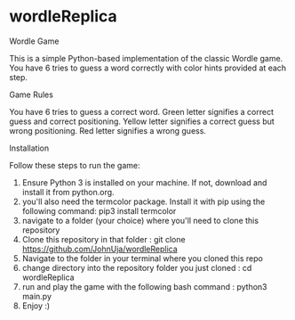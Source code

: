 # wordleReplica


Wordle Game

This is a simple Python-based implementation of the classic Wordle game. You have 6 tries to guess a word correctly with color hints provided at each step.

Game Rules

You have 6 tries to guess a correct word.
Green letter signifies a correct guess and correct positioning.
Yellow letter signifies a correct guess but wrong positioning.
Red letter signifies a wrong guess.

Installation

Follow these steps to run the game:
1) Ensure Python 3 is installed on your machine. If not, download and install it from python.org.
3) you'll also need the termcolor package. Install it with pip using the following command: pip3 install termcolor
4) navigate to a folder (your choice) where you'll need to clone this repository
5) Clone this repository in that folder : git clone https://github.com/JohnUja/wordleReplica
6) Navigate to the folder in your terminal where you cloned this repo 
7) change directory into the repository folder you just cloned : cd wordleReplica
8) run and play the game with  the following bash command : python3 main.py
9) Enjoy :)



